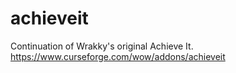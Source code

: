 # achieveit
Continuation of Wrakky's original Achieve It.
https://www.curseforge.com/wow/addons/achieveit
